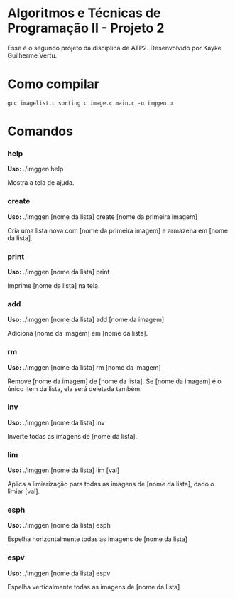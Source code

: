 # Algoritmos e Técnicas de Programação II - Projeto 2
Esse é o segundo projeto da disciplina de ATP2.
Desenvolvido por Kayke Guilherme Vertu.

<h1>Como compilar</h1>
<code>gcc imagelist.c sorting.c image.c main.c -o imggen.o</code>

<h1>Comandos</h1>

<h3>help</h3>
<p><b>Uso:</b> ./imggen help</p>
<p>Mostra a tela de ajuda.</p>
<h3>create</h3>
<p><b>Uso:</b> ./imggen [nome da lista] create [nome da primeira imagem]</p>
<p>Cria uma lista nova com [nome da primeira imagem] e armazena em [nome da lista].</p>
<h3>print</h3>
<p><b>Uso:</b> ./imggen [nome da lista] print</p>
<p>Imprime [nome da lista] na tela.</p>
<h3>add</h3>
<p><b>Uso:</b> ./imggen [nome da lista] add [nome da imagem]</p>
<p>Adiciona [nome da imagem] em [nome da lista].</p>
<h3>rm</h3>
<p><b>Uso:</b> ./imggen [nome da lista] rm [nome da imagem]</p>
<p>Remove [nome da imagem] de [nome da lista]. Se [nome da imagem] é o único item da lista, ela será deletada também.</p>
<h3>inv</h3>
<p><b>Uso:</b> ./imggen [nome da lista] inv</p>
<p>Inverte todas as imagens de [nome da lista].</p>
<h3>lim</h3>
<p><b>Uso:</b> ./imggen [nome da lista] lim [val]</p>
<p>Aplica a limiarização para todas as imagens de [nome da lista], dado o limiar [val].</p>
<h3>esph</h3>
<p><b>Uso:</b> ./imggen [nome da lista] esph</p>
<p>Espelha horizontalmente todas as imagens de [nome da lista]</p>
<h3>espv</h3>
<p><b>Uso:</b> ./imggen [nome da lista] espv</p>
<p>Espelha verticalmente todas as imagens de [nome da lista]</p>